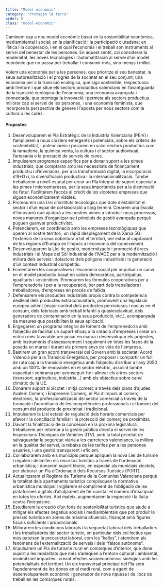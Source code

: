 ```yaml
---
title: "Model econòmic"
category: "Protegim la terra"
order: 8
class: "model-economic"
---
```


<div class="programa-intro">

Caminem cap a nou model econòmic basat en la sostenibilitat econòmica, mediambiental i social; en la planificació i la participació ciutadana; en l’ètica i la cooperació, i en el qual l’economia i el treball són instruments al servei del benestar de les persones. En aquest sentit, cal considerar la modernitat, les noves tecnologies i l’automatització al servei d’un model econòmic que no passa per treballar i consumir més, sinó menys i millor.

Volem una economia per a les persones, que prioritze el seu benestar, la seua autorealització i el progrés de la societat en el seu conjunt; una economia per a la transició ecològica, que siga sostenible, respectuosa amb l’entorn i que situe els sectors productius valencians en l’avantguarda de la transició ecològica de l’economia; una economia avançada i connectada, que promoga la innovació i permeta als sectors productius millorar cap al servei de les persones, i una economia feminista, que incorpore la perspectiva de gènere i l’aposta per nous sectors com la cultura o les cures.

</div>

<div class="programa-box">

#### Propostes

1.	Desenvoluparem el Pla Estratègic de la Indústria Valenciana (PEIV) i l’ampliarem a nous clústers emergents i potencials, sobre els criteris de sostenibilitat, i potenciarem i posarem en valor sectors productius com la ramaderia, la química verda, la cultura i el sector audiovisual, l’artesania o la prestació de serveis de cures.
2.	Impulsarem programes específics per a donar suport a les pimes industrials, que comptaran amb les necessitats de finançament productiu i d’inversions, per a la transformació digital, la incorporació d’R+D+i, la diversificació productiva i la internacionalització. També treballarem a nivell estatal per crear un Pla Integral de suport especial a les pimes i microempreses, per la seua importància per a la disminució de l’atur. Facilitarem l’accés al crèdit de les xicotetes empreses que siguen econòmicament viables.
3.	Promourem una Llei d’instituts tecnològics que dote d’estabilitat el sector i d’un espai de col·laboració a llarg termini. Crearem una Escola d’Innovació que ajudarà a les nostres pimes a introduir nous processos, noves maneres d’organitzar-se i principis de gestió avançada perquè puguen guanyar productivitat.
4.	Potenciarem, en coordinació amb les empreses tecnològiques que operen al nostre territori, un ràpid desplegament de la Xarxa 5G i l'extensió de la seua cobertura a tot el territori, per estar al capdavant de les regions d’Europa en l’impuls a l’economia del coneixement.
5.	Desenvoluparem la Llei de gestió, modernització i promoció d’àrees industrials i el Mapa del Sòl Industrial de l’IVACE per a la modernització i millora dels serveis i dotacions dels polígons industrials i la generació d’un context industrial competitiu.
6.	Fomentarem les cooperatives i l’economia social per impulsar un canvi en el model productiu basat en valors democràtics, participatius, igualitaris i sostenibles. Promourem les fórmules cooperatives per a l’emprenedoria i per a la recuperació, per part dels treballadors i treballadores, d’empreses en procés de fallida.
7.	Defensarem els productes industrials propis contra la competència deslleial dels productes extracomunitaris, promovent una legislació europea adient (major control dels productes perniciosos i nocius en el consum, dels fabricats amb treball infantil o quasiesclavitud, dels generadors de contaminació en la seua producció, etc.), acompanyada de mesures que possibiliten la seua aplicació.
8.	Engegarem un programa integral de foment de l'emprenedoria amb l’objectiu de facilitar un suport eficaç a la creació d'empreses i crear un entorn més favorable per posar en marxa i desenvolupar els projectes, amb instruments d'assessorament i seguiment en totes les fases de la posada en marxa i durant els primers anys de vida de l'empresa.
9.	Bastirem un gran acord transversal del Govern amb la societat: Acord Valencià per a la Transició Energètica, per proposar i compartir un full de ruta cap a la transició energètica amb l’objectiu d’arribar a l’any 2050 amb un 100% de renovables en el sector elèctric, assolint també capacitat i sobirania per aconseguir-ho i alinear els altres sectors (transport, agricultura, indústria...) amb els objectius sobre canvi climàtic de la UE.
10.	Donarem suport al xicotet i mitjà comerç a través dels plans d’ajudes Avalem Comerç i Emprenem Comerç, el Pla d’impuls al comerç electrònic, la professionalització del sector comercial a través de la formació i l’acreditació de les competències professionals i el foment del consum del producte de proximitat i tradicional.
11.	Impulsarem la Llei estatal de regulació dels horaris comercials per afavorir la conciliació familiar i la protecció del comerç de proximitat.
12.	Davant la finalització de la concessió en la pròxima legislatura, treballarem per retornar a la gestió pública directa el servei de les Inspeccions Tècniques de Vehicles (ITV), amb la total prioritat de salvaguardar la seguretat viària a les carreteres valencianes, la millora en la qualitat del servei, la rebaixa de les tarifes per a les persones usuàries, i una gestió transparent i eficient.
13.	Col·laborarem amb els municipis perquè apliquen la nova Llei de turisme i regulen i delimiten els recursos turístics a través de l'ordenació urbanística; i donarem suport tècnic, en especial als municipis xicotets, per elaborar un Pla d’Ordenació dels Recursos Turístics (PORT).
14.	Actualitzarem el Registre de Turisme de la Comunitat Valenciana perquè la totalitat dels apartaments turístics complisquen la normativa urbanística municipal i vigilarem el compliment de l’obligació de les plataformes digitals d’allotjament de fer constar el número d’inscripció en totes les ofertes. Així mateix, augmentarem la inspecció i la lluita contra l’intrusisme.
15.	Estudiarem la creació d’un fons de sostenibilitat turística que ajude a mitigar els efectes negatius socials i mediambientals que pot produir la pressió turística en zones de màxima afluència, finançat amb figures fiscals suficients i proporcionals. 
16.	Millorarem les condicions laborals i la seguretat laboral dels treballadors i les treballadores del sector turístic, en particular dels col·lectius que més pateixen la precarietat laboral, com les “kellys”, i atendrem als fenòmens de l’externalització de serveis i dels “falsos autònoms”. 
17.	Impulsarem un Pla de turisme rural en comarques d’interior, que done suport a les modalitats que més s’adeqüen a l’entorn cultural i ambiental, minimitzant impactes i creant efectes socioeconòmics sinèrgics amb les potencialitats del territori. Un eix transversal principal del Pla serà l’apoderament de les dones en el medi rural, com a agent de desenvolupament econòmic i generador de nova riquesa i de llocs de treball en les comarques rurals.

</div>